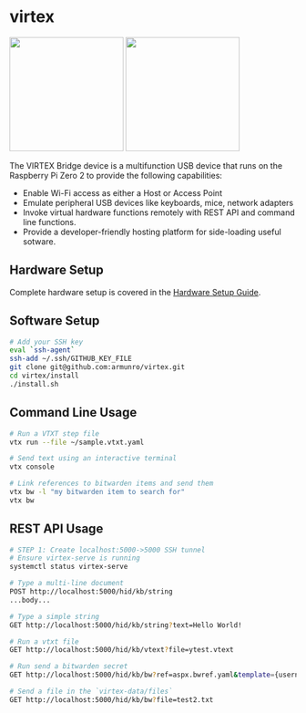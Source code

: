 # virtex
<img src ='https://github.com/user-attachments/assets/8c0a127d-172a-4b69-ba02-36b4c11f8f58' style='height:200px'/>
<img src ='https://github.com/user-attachments/assets/e4667d71-ee57-4f77-94bc-dcc0983403da' style='height:200px'/>


The VIRTEX Bridge device is a multifunction USB device that runs on the Raspberry Pi Zero 2 to provide the following capabilities:
- Enable Wi-Fi access as either a Host or Access Point
- Emulate peripheral USB devices like keyboards, mice, network adapters
- Invoke virtual hardware functions remotely with REST API and command line functions.
- Provide a developer-friendly hosting platform for side-loading useful sotware.

## Hardware Setup
Complete hardware setup is covered in the [Hardware Setup Guide](docs/HardwareSetup.md).

## Software Setup
```bash
# Add your SSH key
eval `ssh-agent`
ssh-add ~/.ssh/GITHUB_KEY_FILE
git clone git@github.com:armunro/virtex.git
cd virtex/install
./install.sh
```

## Command Line Usage
```bash
# Run a VTXT step file 
vtx run --file ~/sample.vtxt.yaml

# Send text using an interactive terminal
vtx console

# Link references to bitwarden items and send them
vtx bw -l "my bitwarden item to search for"
vtx bw 
```

## REST API Usage
```bash
# STEP 1: Create localhost:5000->5000 SSH tunnel
# Ensure virtex-serve is running
systemctl status virtex-serve

# Type a multi-line document
POST http://localhost:5000/hid/kb/string
...body...

# Type a simple string
GET http://localhost:5000/hid/kb/string?text=Hello World!

# Run a vtxt file
GET http://localhost:5000/hid/kb/vtext?file=ytest.vtext

# Run send a bitwarden secret
GET http://localhost:5000/hid/kb/bw?ref=aspx.bwref.yaml&template={username}%09{password}%0A

# Send a file in the `virtex-data/files`
GET http://localhost:5000/hid/kb/bw?file=test2.txt
```
